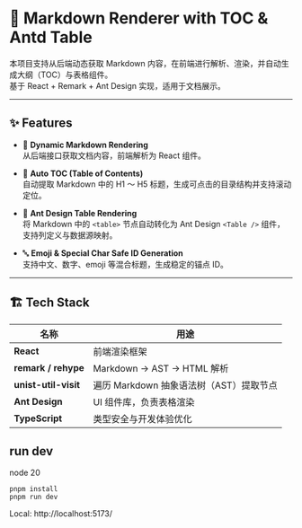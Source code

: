# 📘 Markdown Renderer with TOC & Antd Table

本项目支持从后端动态获取 Markdown 内容，在前端进行解析、渲染，并自动生成大纲（TOC）与表格组件。  
基于 React + Remark + Ant Design 实现，适用于文档展示。

---

## ✨ Features

- 🚀 **Dynamic Markdown Rendering**  
  从后端接口获取文档内容，前端解析为 React 组件。

- 🧭 **Auto TOC (Table of Contents)**  
  自动提取 Markdown 中的 H1 ～ H5 标题，生成可点击的目录结构并支持滚动定位。

- 🧩 **Ant Design Table Rendering**  
  将 Markdown 中的 `<table>` 节点自动转化为 Ant Design `<Table />` 组件，支持列定义与数据源映射。

- 🔤 **Emoji & Special Char Safe ID Generation**  
  支持中文、数字、emoji 等混合标题，生成稳定的锚点 ID。

---

## 🏗️ Tech Stack

| 名称                 | 用途                                    |
| -------------------- | --------------------------------------- |
| **React**            | 前端渲染框架                            |
| **remark / rehype**  | Markdown → AST → HTML 解析              |
| **unist-util-visit** | 遍历 Markdown 抽象语法树（AST）提取节点 |
| **Ant Design**       | UI 组件库，负责表格渲染                 |
| **TypeScript**       | 类型安全与开发体验优化                  |

## run dev

node 20

```
pnpm install
pnpm run dev
```

Local: http://localhost:5173/
